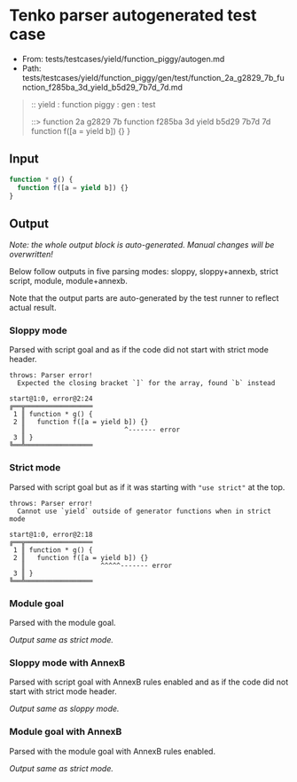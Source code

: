 # Tenko parser autogenerated test case

- From: tests/testcases/yield/function_piggy/autogen.md
- Path: tests/testcases/yield/function_piggy/gen/test/function_2a_g2829_7b_function_f285ba_3d_yield_b5d29_7b7d_7d.md

> :: yield : function piggy : gen : test
>
> ::> function 2a g2829 7b function f285ba 3d yield b5d29 7b7d 7d
>            function f([a = yield b]) {}
>          }

## Input


`````js
function * g() {
  function f([a = yield b]) {}
}
`````

## Output

_Note: the whole output block is auto-generated. Manual changes will be overwritten!_

Below follow outputs in five parsing modes: sloppy, sloppy+annexb, strict script, module, module+annexb.

Note that the output parts are auto-generated by the test runner to reflect actual result.

### Sloppy mode

Parsed with script goal and as if the code did not start with strict mode header.

`````
throws: Parser error!
  Expected the closing bracket `]` for the array, found `b` instead

start@1:0, error@2:24
╔══╦═════════════════
 1 ║ function * g() {
 2 ║   function f([a = yield b]) {}
   ║                         ^------- error
 3 ║ }
╚══╩═════════════════

`````

### Strict mode

Parsed with script goal but as if it was starting with `"use strict"` at the top.

`````
throws: Parser error!
  Cannot use `yield` outside of generator functions when in strict mode

start@1:0, error@2:18
╔══╦═════════════════
 1 ║ function * g() {
 2 ║   function f([a = yield b]) {}
   ║                   ^^^^^------- error
 3 ║ }
╚══╩═════════════════

`````

### Module goal

Parsed with the module goal.

_Output same as strict mode._

### Sloppy mode with AnnexB

Parsed with script goal with AnnexB rules enabled and as if the code did not start with strict mode header.

_Output same as sloppy mode._

### Module goal with AnnexB

Parsed with the module goal with AnnexB rules enabled.

_Output same as strict mode._
